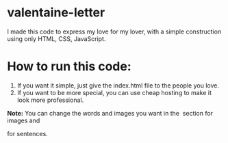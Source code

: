 # valentaine-letter
I made this code to express my love for my lover, with a simple construction using only HTML, CSS, JavaScript.

# How to run this code:
1. If you want it simple, just give the index.html file to the people you love.
2. If you want to be more special, you can use cheap hosting to make it look more professional.

**Note:** You can change the words and images you want in the <img> section for images and <p> for sentences.

[webdev]: https://github.com/Fikri0708
